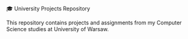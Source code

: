 🎓 University Projects Repository

This repository contains projects and assignments from my Computer Science studies at University of Warsaw.

